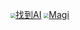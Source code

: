 [<img src="https://zhaodao.ai/orion/img/logo.e1a5d43.png" style="zoom: 50%;" />找到AI](https://zhaodao.ai/)          [<img src="https://magi.com/assets/icons/apple-touch-icon.png" style="zoom: 50%;" />Magi](https://magi.com/)

















